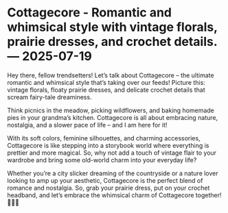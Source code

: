 # Cottagecore - Romantic and whimsical style with vintage florals, prairie dresses, and crochet details. — 2025-07-19

Hey there, fellow trendsetters! Let’s talk about Cottagecore – the ultimate romantic and whimsical style that’s taking over our feeds! Picture this: vintage florals, floaty prairie dresses, and delicate crochet details that scream fairy-tale dreaminess.

Think picnics in the meadow, picking wildflowers, and baking homemade pies in your grandma’s kitchen. Cottagecore is all about embracing nature, nostalgia, and a slower pace of life – and I am here for it!

With its soft colors, feminine silhouettes, and charming accessories, Cottagecore is like stepping into a storybook world where everything is prettier and more magical. So, why not add a touch of vintage flair to your wardrobe and bring some old-world charm into your everyday life?

Whether you’re a city slicker dreaming of the countryside or a nature lover looking to amp up your aesthetic, Cottagecore is the perfect blend of romance and nostalgia. So, grab your prairie dress, put on your crochet headband, and let’s embrace the whimsical charm of Cottagecore together! 🌿🌸✨
